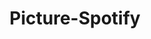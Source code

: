 ---
title: Picture-Spotify
type: project
image: cupcake.png
tags:
  - PHP
  - MySQL
  - HTML
color: C0BE45
titleColor: 9D9B35
---